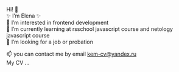 <!--
### Hi there 👋
**wee-owl/wee-owl** is a ✨ _special_ ✨ repository because its `README.md` (this file) appears on your GitHub profile.
Here are some ideas to get you started:

- 🔭 I’m currently working on ...
- 🌱 I’m currently learning ...
- 👯 I’m looking to collaborate on ...
- 🤔 I’m looking for help with ...
- 💬 Ask me about ...
- 📫 How to reach me: ...
- 😄 Pronouns: ...
- ⚡ Fun fact: ...
-->

Hi! 👋   
✨ I’m Elena ✨  
👀 I’m interested in frontend development  
🌱 I’m currently learning at rsschool javascript course and netology javascript course  
💞️ I’m looking for a job or probation   

📫  you can contact me by email kem-cv@yandex.ru  
My CV ...  
